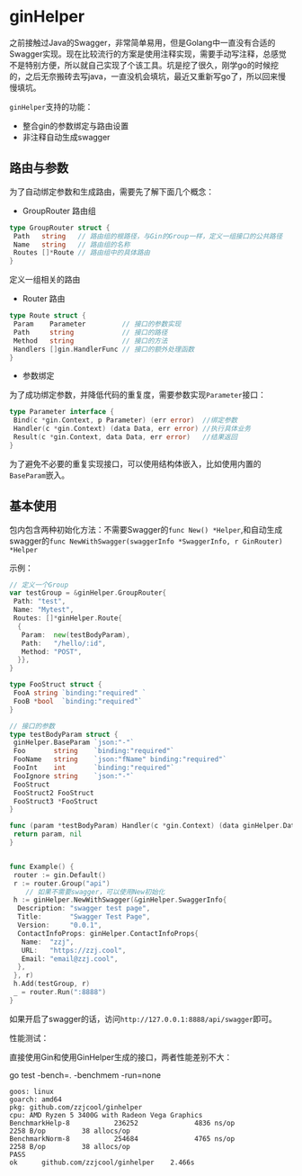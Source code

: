 # ginHelper

之前接触过Java的Swagger，非常简单易用，但是Golang中一直没有合适的Swagger实现。现在比较流行的方案是使用注释实现，需要手动写注释，总感觉不是特别方便，所以就自己实现了个该工具。坑是挖了很久，刚学go的时候挖的，之后无奈搬砖去写java，一直没机会填坑，最近又重新写go了，所以回来慢慢填坑。

`ginHelper`支持的功能：

* 整合gin的参数绑定与路由设置
* 非注释自动生成swagger

## 路由与参数

为了自动绑定参数和生成路由，需要先了解下面几个概念：

* GroupRouter 路由组

```go
type GroupRouter struct {
 Path   string   // 路由组的根路径，与Gin的Group一样，定义一组接口的公共路径
 Name   string   // 路由组的名称
 Routes []*Route // 路由组中的具体路由
}
```

定义一组相关的路由

* Router 路由

```go
type Route struct {
 Param    Parameter         // 接口的参数实现
 Path     string            // 接口的路径
 Method   string            // 接口的方法
 Handlers []gin.HandlerFunc // 接口的额外处理函数
}
```

* 参数绑定

为了成功绑定参数，并降低代码的重复度，需要参数实现`Parameter`接口：

```go
type Parameter interface {
 Bind(c *gin.Context, p Parameter) (err error)  //绑定参数
 Handler(c *gin.Context) (data Data, err error) //执行具体业务
 Result(c *gin.Context, data Data, err error)   //结果返回
}
```

为了避免不必要的重复实现接口，可以使用结构体嵌入，比如使用内置的`BaseParam`嵌入。

## 基本使用

包内包含两种初始化方法：不需要Swagger的`func New() *Helper`,和自动生成swagger的`func NewWithSwagger(swaggerInfo *SwaggerInfo, r GinRouter) *Helper`

示例：

```go
// 定义一个Group
var testGroup = &ginHelper.GroupRouter{
 Path: "test",
 Name: "Mytest",
 Routes: []*ginHelper.Route{
  {
   Param:  new(testBodyParam),
   Path:   "/hello/:id",
   Method: "POST",
  }},
}

type FooStruct struct {
 FooA string `binding:"required" `
 FooB *bool  `binding:"required"`
}

// 接口的参数
type testBodyParam struct {
 ginHelper.BaseParam `json:"-"`
 Foo       string    `binding:"required"`
 FooName   string    `json:"fName" binding:"required"`
 FooInt    int       `binding:"required"`
 FooIgnore string    `json:"-"`
 FooStruct
 FooStruct2 FooStruct
 FooStruct3 *FooStruct
}

func (param *testBodyParam) Handler(c *gin.Context) (data ginHelper.Data, err error) {
 return param, nil
}


func Example() {
 router := gin.Default()
 r := router.Group("api")
    // 如果不需要swagger，可以使用New初始化
 h := ginHelper.NewWithSwagger(&ginHelper.SwaggerInfo{
  Description: "swagger test page",
  Title:       "Swagger Test Page",
  Version:     "0.0.1",
  ContactInfoProps: ginHelper.ContactInfoProps{
   Name:  "zzj",
   URL:   "https://zzj.cool",
   Email: "email@zzj.cool",
  },
 }, r)
 h.Add(testGroup, r)
 _ = router.Run(":8888")
}
```

如果开启了swagger的话，访问`http://127.0.0.1:8888/api/swagger`即可。

性能测试：

直接使用Gin和使用GinHelper生成的接口，两者性能差别不大：

go test -bench=. -benchmem -run=none

```shell
goos: linux
goarch: amd64
pkg: github.com/zzjcool/ginhelper
cpu: AMD Ryzen 5 3400G with Radeon Vega Graphics
BenchmarkHelp-8           236252              4836 ns/op            2258 B/op         38 allocs/op
BenchmarkNorm-8           254684              4765 ns/op            2258 B/op         38 allocs/op
PASS
ok      github.com/zzjcool/ginhelper    2.466s
```
